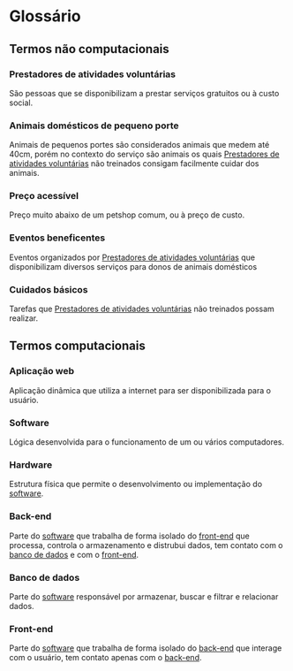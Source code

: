 # Glossário

## Termos não computacionais

### Prestadores de atividades voluntárias

São pessoas que se disponibilizam a prestar serviços gratuitos ou à custo social.

### Animais domésticos de pequeno porte

Animais de pequenos portes são considerados animais que medem até 40cm, porém no contexto do serviço são animais os quais [Prestadores de atividades voluntárias](#prestadores-de-atividades-voluntarias) não treinados consigam facilmente cuidar dos animais.

### Preço acessível

Preço muito abaixo de um petshop comum, ou à preço de custo.

### Eventos beneficentes

Eventos organizados por [Prestadores de atividades voluntárias](#prestadores-de-atividades-voluntarias) que disponibilizam diversos serviços para donos de animais domésticos

### Cuidados básicos

Tarefas que [Prestadores de atividades voluntárias](#prestadores-de-atividades-voluntarias) não treinados possam realizar.

## Termos computacionais

### Aplicação web

Aplicação dinâmica que utiliza a internet para ser disponibilizada para o usuário.

### Software

Lógica desenvolvida para o funcionamento de um ou vários computadores.

### Hardware

Estrutura física que permite o desenvolvimento ou implementação do [software](#software).

### Back-end

Parte do [software](#software) que trabalha de forma isolado do [front-end](#front-end) que processa, controla o armazenamento e distrubui dados, tem contato com o [banco de dados](#banco-de-dados) e com o [front-end](#front-end).

### Banco de dados

Parte do [software](#software) responsável por armazenar, buscar e filtrar e relacionar dados.

### Front-end

Parte do [software](#software) que trabalha de forma isolado do [back-end](#back-end) que interage com o usuário, tem contato apenas com o [back-end](#back-end).
